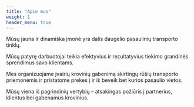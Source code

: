 ```yaml
---
title: "Apie mus"
weight: 1
header_menu: true
---
```


Mūsų jauna ir dinamiška įmonė yra dalis daugelio pasaulinių transporto tinklų. 

Mūsų patyrę darbuotojai teikia efektyvius ir rezultatyvius tiekimo grandinės sprendimus savo klientams.

Mes organizuojame įvairių krovinių gabenimą skirtingų rūšių transporto priemonėmis ir pristatome prekes į ir iš beveik bet kurios pasaulio vietos.

Mūsų viena iš pagrindinių vertybių – atsakingas požiūris į partnerius, klientus bei gabenamus krovinius. 
